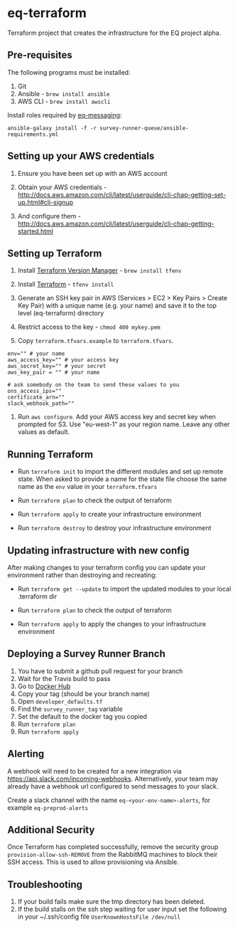 # eq-terraform

Terraform project that creates the infrastructure for the EQ project alpha.

## Pre-requisites

The following programs must be installed:

1. Git
1. Ansible - `brew install ansible`
1. AWS CLI - `brew install awscli`

Install roles required by [eq-messaging](https://github.com/ONSdigital/eq-messaging):

 `ansible-galaxy install -f -r survey-runner-queue/ansible-requirements.yml`

## Setting up your AWS credentials

1. Ensure you have been set up with an AWS account

1. Obtain your AWS credentials - http://docs.aws.amazon.com/cli/latest/userguide/cli-chap-getting-set-up.html#cli-signup

1. And configure them - http://docs.aws.amazon.com/cli/latest/userguide/cli-chap-getting-started.html

## Setting up Terraform

1. Install [Terraform Version Manager](https://github.com/kamatama41/tfenv) - `brew install tfenv`

1. Install [Terraform](https://terraform.io) - `tfenv install`

1. Generate an SSH key pair in AWS (Services > EC2 > Key Pairs > Create Key Pair) with a unique name (e.g. your name) and save it to the top level (eq-terraform) directory

1. Restrict access to the key - `chmod 400 mykey.pem`

1. Copy `terraform.tfvars.example` to `terraform.tfvars`. 

```
env="" # your name
aws_access_key="" # your access key
aws_secret_key="" # your secret
aws_key_pair = "" # your name

# ask somebody on the team to send these values to you
ons_access_ips=""
certificate_arn=""
slack_webhook_path=""
```

1. Run `aws configure`. Add your AWS access key and secret key when prompted for S3. Use "eu-west-1" as your region name. Leave any other values as default.

## Running Terraform

  - Run `terraform init` to import the different modules and set up remote state. When asked to provide a name for the state file choose the same name as the `env` value in your `terraform.tfvars`

  - Run `terraform plan` to check the output of terraform

  - Run `terraform apply` to create your infrastructure environment

  - Run `terraform destroy` to destroy your infrastructure environment

## Updating infrastructure with new config

After making changes to your terraform config you can update your environment rather than destroying and recreating:

  - Run `terraform get --update` to import the updated modules to your local .terraform dir

  - Run `terraform plan` to check the output of terraform

  - Run `terraform apply` to apply the changes to your infrastructure environment

## Deploying a Survey Runner Branch

  1. You have to submit a github pull request for your branch
  1. Wait for the Travis build to pass
  1. Go to [Docker Hub](https://hub.docker.com/r/onsdigital/eq-survey-runner/tags/)
  1. Copy your tag (should be your branch name)
  1. Open `developer_defaults.tf`
  1. Find the `survey_runner_tag` variable
  1. Set the default to the docker tag you copied
  1. Run `terraform plan`
  1. Run `terraform apply`

## Alerting

A webhook will need to be created for a new integration via https://api.slack.com/incoming-webhooks. Alternatively, your team may already have a webhook url configured to send messages to your slack.

Create a slack channel with the name `eq-<your-env-name>-alerts`, for example `eq-preprod-alerts`

## Additional Security

Once Terraform has completed successfully, remove the security group `provision-allow-ssh-REMOVE` from the RabbitMQ machines to block their SSH access. This is used to allow provisioning via Ansible.

## Troubleshooting

1. If your build fails make sure the tmp directory has been deleted.
1. If the build stalls on the ssh step waiting for user input set the following in your ~/.ssh/config file
    `UserKnownHostsFile /dev/null`
